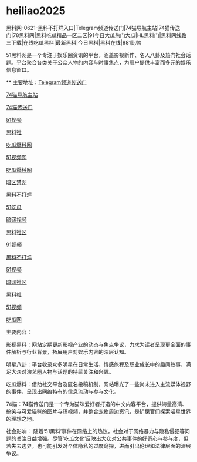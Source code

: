 # heiliao2025
黑料网-0621-黑料不打烊入口|Telegram频道传送门|74猫导航主站|74猫传送门|78黑料网|黑料吃瓜精品一区二区|91今日大瓜热门大瓜|HL黑料门|黑料网线路三下载|在线吃瓜黑料|最新黑料|今日黑料|黑料在线|881比鸭

51黑料网是一个专注于娱乐圈资讯的平台，涵盖影视新作、名人八卦及热门社会话题。平台聚合各类关于公众人物的内容与时事焦点，为用户提供丰富而多元的娱乐信息窗口。

** 主要地址：<a href="https://74mao.com/">Telegram频道传送门</a>

<a href="https://74mao.com/">74猫导航主站</a>

<a href="https://74mao.com/">74猫传送门</a>

<a href="https://hj-1282.pages.dev/">51视频</a>

<a href="https://cg47-01.pages.dev/">黑料社</a>

<a href="https://cg09-01.pages.dev/">吃瓜爆料网</a>

<a href="https://hj-1301.pages.dev/">51视频网</a>

<a href="https://cg09-01.pages.dev/">吃瓜爆料网</a>

<a href="https://aw5-23.pages.dev/">暗区禁网</a>

<a href="https://hl448.pages.dev/">黑料不打烊</a>

<a href="https://cg70-1.pages.dev/">51吃瓜</a>

<a href="https://aw8-16.pages.dev/">暗网视频</a>

<a href="https://hl458.pages.dev/">黑料社区</a>

<a href="https://hj-1082.pages.dev/">91视频</a>

<a href="https://hl447.pages.dev/">黑料不打烊</a>

<a href="https://hj-1302.pages.dev/">51视频</a>

<a href="https://aw2-16.pages.dev/">暗网社区</a>

<a href="https://pi30-02.pages.dev/">黑料社</a>

<a href="https://hj-1286.pages.dev/">51视频</a>

<a href="https://hl455.pages.dev/">吃瓜网</a>

主要内容：

影视黑料：网站定期更新影视产业的动态与焦点争议，力求为读者呈现更全面的事件解析与行业背景，拓展用户对娱乐内容的深层认知。

明星八卦：平台收录众多明星在日常生活、情感旅程及职业成长中的趣闻轶事，满足大众对演艺圈人物与话题的持续关注和兴趣。

吃瓜爆料：借助社交平台及匿名投稿机制，网站曝光了一些尚未进入主流媒体视野的事件，呈现出网络特有的信息流动与参与文化。

74猫：74猫传送门是一个专为猫咪爱好者打造的中文内容平台，提供海量高清、搞笑与可爱猫咪的图片与短视频，并整合宠物周边资讯，是铲屎官们探索喵星世界的理想之地。

社会影响：
随着‘51黑料’事件在网络上的热议，社会对于网络暴力与隐私侵犯等问题的关注日益增强。尽管‘吃瓜文化’反映出大众对公共事件的好奇心与参与度，但若失去边界，也可能引发对个体隐私的过度窥探，进而引出伦理和法律层面的深层争议。

